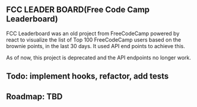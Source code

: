 ## FCC LEADER BOARD(Free Code Camp Leaderboard)

FCC Leaderboard was an old project from FreeCodeCamp powered by react to visualize the list of Top 100 FreeCodeCamp users based on the brownie points, in the last 30 days. It used API end points to achieve this.

As of now, this project is deprecated and the API endpoints no longer work.

## Todo: implement hooks, refactor, add tests

## Roadmap: TBD

